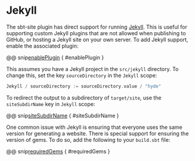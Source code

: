 # Jekyll

The sbt-site plugin has direct support for running [Jekyll]. This is useful for supporting custom Jekyll plugins that are not allowed when publishing to GitHub, or hosting a Jekyll site on your own server. To add Jekyll support, enable the associated plugin:

@@ snip[enablePlugin](/src/sbt-test/jekyll/can-use-jekyll/build.sbt) { #enablePlugin }

This assumes you have a Jekyll project in the `src/jekyll` directory. To change this, set the key `sourceDirectory` in the `Jekyll` scope:

```sbt
Jekyll / sourceDirectory := sourceDirectory.value / "hyde"
```

To redirect the output to a subdirectory of `target/site`, use the `siteSubdirName` key in `Jekyll` scope:

@@ snip[siteSubdirName](/src/sbt-test/jekyll/can-use-jekyll/build.sbt) { #siteSubdirName }

One common issue with Jekyll is ensuring that everyone uses the same version for generating a website. There is special support for ensuring the version of gems. To do so, add the following to your `build.sbt` file:

@@ snip[requiredGems](/src/sbt-test/jekyll/can-use-jekyll/build.sbt) { #requiredGems }

[Jekyll]: https://jekyllrb.com
